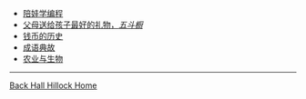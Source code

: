<!-- docs/_sidebar.md -->

* [陪娃学编程](/docs/KidsStudyProgram.md)
* [父母送给孩子最好的礼物，*五斗橱*](/docs/WuDouChu.md)
* [钱币的历史](/docs/CoinHistroy.md)
* [成语典故](/docs/fixedwords.md)
* [农业与生物](/docs/AgricultureandBiology.md)
***
 <i class="fa fa-home" aria-hidden="true"></i> [Back Hall Hillock Home](https://hallhillock.com)

